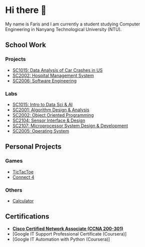 # Hi there 👋

My name is Faris and I am currently a student studying Computer Engineering in Nanyang Technological University (NTU).


## School Work
### Projects
- [SC1015: Data Analysis of Car Crashes in US](https://github.com/faris1702/SC1015-Mini-Project)        
- [SC2002: Hospital Management System](https://github.com/faris1702/SC2002-Hospital-Management-System-Project)
- [SC2006: Software Engineering](https://github.com/Gideon2882/SC2006-T2)
### Labs
- [SC1015: Intro to Data Sci & AI]()
- [SC2001: Algorithm Design & Analysis](https://github.com/faris1702/SC2001-Algorithm-Design-and-Analysis)
- [SC2002: Object Oriented Programming](https://github.com/faris1702/SC2002-Object-Oriented-Programming-Labs)
- [SC2104: Sensor Interface & Design](https://github.com/faris1702/SC2104-Sensor-Interface-and-Design)
- [SC2107: Microprocessor System Design & Development](https://github.com/faris1702/SC2107-Microprocessor-System-Design-and-Development)
- [SC2005: Operating System](https://github.com/faris1702/SC2005-Operating-System)

## Personal Projects
### Games
- [TicTacToe](https://github.com/faris1702/TicTacToe)
- [Connect 4](https://github.com/faris1702/Connect4)
### Others
- [Calculator](https://github.com/faris1702/Faris-Calculator)

## Certifications
- [<b>Cisco Certified Network Associate (CCNA 200-301)</b>](https://github.com/faris1702/CCNA-Notes)
- [Google IT Support Professional Certificate (Coursera)]
- [Google IT Automation with Python (Coursera)]
<!--
**faris1702/faris1702** is a ✨ _special_ ✨ repository because its `README.md` (this file) appears on your GitHub profile.

Here are some ideas to get you started:

- 🔭 I’m currently working on ...
- 🌱 I’m currently learning ...
- 👯 I’m looking to collaborate on ...
- 🤔 I’m looking for help with ...
- 💬 Ask me about ...
- 📫 How to reach me: ...
- 😄 Pronouns: ...
- ⚡ Fun fact: ...
-->
